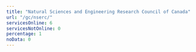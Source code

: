 ```yaml
---
title: "Natural Sciences and Engineering Research Council of Canada"
url: "/gc/nserc/"
servicesOnline: 6
servicesNotOnline: 0
percentage: 1
noData: 0
---
```

